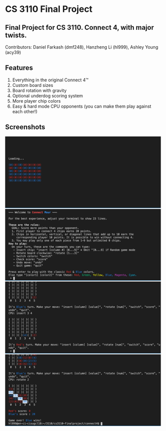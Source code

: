 # CS 3110 Final Project
## Final Project for CS 3110. Connect 4, with major twists. 
Contributors: Daniel Farkash (dmf248), Hanzheng Li (hl999), Ashley Young (acy39)

## Features
1. Everything in the original Connect 4™
2. Custom board sizes
3. Board rotation with gravity
4. Optional underdog scoring system
5. More player chip colors
6. Easy & hard mode CPU opponents (you can make them play against each other!)

## Screenshots

![Loading Screen](https://github.com/dishanest/cs3110-finalproject/blob/master/loading_screen.png)
![Welcome Screen](https://github.com/dishanest/cs3110-finalproject/blob/master/welcome_screen.png)
![Game in Progress](https://github.com/dishanest/cs3110-finalproject/blob/master/game_progress.png)
![Win Screen](https://github.com/dishanest/cs3110-finalproject/blob/master/win_screen.png)
